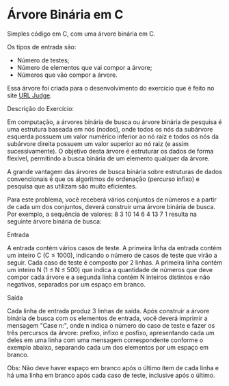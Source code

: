 # Árvore Binária em C

Simples código em C, com uma árvore binária em C.


Os tipos de entrada são:

- Número de testes;
- Número de elementos que vai compor a árvore;
- Números que vão compor a árvore.

Essa árvore foi criada para o desenvolvimento do exercício que é feito no site <a href="https://www.urionlinejudge.com.br/judge/pt/problems/view/1195">URL Judge</a>.


Descrição do Exercício:

Em computação, a árvores binária de busca ou árvore binária de pesquisa é uma estrutura baseada em nós (nodos), onde todos os nós da subárvore esquerda possuem um valor numérico inferior ao nó raiz e todos os nós da subárvore direita possuem um valor superior ao nó raiz (e assim sucessivamente). O objetivo desta árvore é estruturar os dados de forma flexível, permitindo a busca binária de um elemento qualquer da árvore.

A grande vantagem das árvores de busca binária sobre estruturas de dados convencionais é que os algoritmos de ordenação (percurso infixo) e pesquisa que as utilizam são muito eficientes.

Para este problema, você receberá vários conjuntos de números e a partir de cada um dos conjuntos, deverá construir uma árvore binária de busca. Por exemplo, a sequência de valores: 8 3 10 14 6 4 13 7 1 resulta na seguinte árvore binária de busca:

Entrada

A entrada contém vários casos de teste. A primeira linha da entrada contém um inteiro C (C ≤ 1000), indicando o número de casos de teste que virão a seguir. Cada caso de teste é composto por 2 linhas. A primeira linha contém um inteiro N (1 ≤ N ≤ 500) que indica a quantidade de números que deve compor cada árvore e a segunda linha contém N inteiros distintos e não negativos, separados por um espaço em branco.

Saída

Cada linha de entrada produz 3 linhas de saída. Após construir a árvore binária de busca com os elementos de entrada, você deverá imprimir a mensagem "Case n:", onde n indica o número do caso de teste e fazer os três percursos da árvore: prefixo, infixo e posfixo, apresentando cada um deles em uma linha com uma mensagem correspondente conforme o exemplo abaixo, separando cada um dos elementos por um espaço em branco. 

Obs: Não deve haver espaço em branco após o último item de cada linha e há uma linha em branco após cada caso de teste, inclusive após o último.
